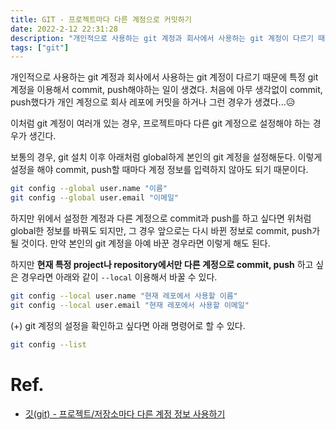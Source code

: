 ```yaml
---
title: GIT - 프로젝트마다 다른 계정으로 커밋하기
date: 2022-2-12 22:31:28
description: "개인적으로 사용하는 git 계정과 회사에서 사용하는 git 계정이 다르기 때문에 특정 git 계정을 이용해서 commit, push해야하는 일이 생겼다. 처음에 아무 생각없이 commit, push했다가 개인 계정으로 회사 레포에 커밋을 하거나 그런 경우가 생겼다...😥"
tags: ["git"]
---
```


개인적으로 사용하는 git 계정과 회사에서 사용하는 git 계정이 다르기 때문에 특정 git 계정을 이용해서 commit, push해야하는 일이 생겼다. 처음에 아무 생각없이 commit, push했다가 개인 계정으로 회사 레포에 커밋을 하거나 그런 경우가 생겼다...😥

이처럼 git 계정이 여러개 있는 경우, 프로젝트마다 다른 git 계정으로 설정해야 하는 경우가 생긴다.

보통의 경우, git 설치 이후 아래처럼 global하게 본인의 git 계정을 설정해둔다. 이렇게 설정을 해야 commit, push할 때마다 계정 정보를 입력하지 않아도 되기 때문이다.

```bash
git config --global user.name "이름"
git config --global user.email "이메일"
```

하지만 위에서 설정한 계정과 다른 계정으로 commit과 push를 하고 싶다면 위처럼 global한 정보를 바꿔도 되지만, 그 경우 앞으로는 다시 바뀐 정보로 commit, push가 될 것이다. 만약 본인의 git 계정을 아예 바꾼 경우라면 이렇게 해도 된다.

하지만 **현재 특정 project나 repository에서만 다른 계정으로 commit, push** 하고 싶은 경우라면 아래와 같이 `--local` 이용해서 바꿀 수 있다.

```bash
git config --local user.name "현재 레포에서 사용할 이름"
git config --local user.email "현재 레포에서 사용할 이메일"
```

(+) git 계정의 설정을 확인하고 싶다면 아래 명령어로 할 수 있다.

```bash
git config --list
```

# Ref.

- [깃(git) - 프로젝트/저장소마다 다른 계정 정보 사용하기](https://awesometic.tistory.com/128)

